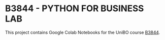 # B3844 - PYTHON FOR BUSINESS LAB

This project contains Google Colab Notebooks for the UniBO course [B3844](https://www.unibo.it/it/didattica/insegnamenti/insegnamento/2023/498527).
